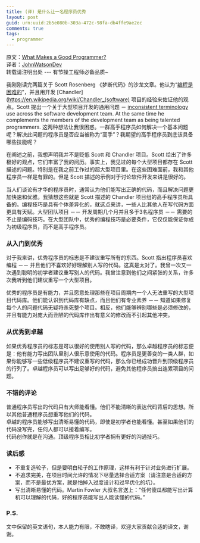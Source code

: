 ```yaml
---
title: (译) 是什么让一名程序员优秀
layout: post
guid: urn:uuid:2b5e080b-303a-472c-98fa-db4ffe9ae2ec
comments: true
tags:
  - programmer
---
```


原文：[What Makes a Good Programmer?](http://blogs.msdn.com/b/peterhal/archive/2007/02/04/what-makes-a-good-programmer.aspx)  
译者：[JohnWatsonDev](http://johnwatsondev.com)  
转载请注明出处 --- 有节操工程师必备品质~

我刚刚读完两篇关于 Scott Rosenberg 《梦断代码》的沙龙文章。他认为“[编程是困难的](http://www.salon.com/books/int/2007/02/03/leonard/?source=rss)”，并且用开发 [Chandler](https://en.wikipedia.org/wiki/Chandler_(software) 项目的经验来佐证他的观点。Scott 提出一个关于大型项目开发的通用问题 － [inconsistent terminology](http://www.salon.com/books/feature/2007/02/03/rosenberg/index.html) use across the software development team.
At the same time he complements the members of the development team as being talented programmers. 这两种想法让我很困惑。一群高手程序员如何解决一个基本问题呢？解决此问题的程序员是否应当被称为“高手”？我期望的高手程序员到底该具备哪些技能呢？

在阐述之前，我想声明我并不是贬低 Scott 和 Chandler 项目。Scott 给出了许多极好的观点，它们丰富了我的阅历。事实上，我见过的每个大型项目都存在 Scott 描述的问题。特别是在我之前工作过的超大型项目里。在这些困难面前，我和其他程序员一样是有罪的。但是 Scott 描述的示例对于讨论软件开发来讲是很好的。

当人们谈论有才华的程序员时，通常认为他们能写出正确的代码，而且解决问题更加快速和优雅。我猜想这些就是 Scott 描述的 Chandler 项目组的高手程序员所具备的。编程技巧是具有个体差异化的，就这点来讲，一些人比其他人在写代码方面更具有天赋。大型团队项目 －－ 开发周期几个月并且多于3名程序员 －－ 需要的不止是编码技巧。在大型团队中，优秀的编程技巧是必要条件，它仅仅能保证你成为初级程序员，而不是高手程序员。

### 从入门到优秀

对于我来讲，优秀程序员的标志是不建议重写所有的东西。Scott 指出程序员喜欢编程 －－ 并且他们不喜欢好好理解别人写的代码。这真是太对了。我曾一次又一次遇到聪明的初学者建议重写别人的代码。我曾注意到他们之间紧张的关系，许多次我听到他们建议重写一个大型项目。

优秀的程序员是有能力，并且愿意处理那些在项目周期内一个人无法重写的大型项目代码库。他们能认识到代码库有缺点，而且他们有专业素养 －－ 知道如果修复每个人的问题代码无疑将杀死整个项目。相反，他们能够辨别哪些是必须修改的，并且有能力对庞大而丑陋的代码库作出有意义的修改而不引起其他冲突。

### 从优秀到卓越

如果优秀程序员的标志是可以很好的使用别人写的代码，那么卓越程序员的标志便是：他有能力写出团队里别人很乐意使用的代码。程序员是更善变的一类人群，如果你能够写一些低级程序员不建议重写的代码，那么你已经成功晋升到顶级程序员的行列了。卓越程序员可以写出足够好的代码，避免其他程序员搞出连累项目的问题。

### 不错的评论

普通程序员写出的代码只有大师能看懂。他们不能清晰的表达代码背后的思想。所以其他普通程序员想重写他们的代码。  
卓越的程序员能够写出清晰易懂的代码，即使是初学者也能看懂。甚至如果他们的代码没写完，任何人都可以接着编写。  
代码创作就是在沟通。顶级程序员相比初学者拥有更好的沟通技巧。

### 读后感

- 不重复造轮子，但是要明白轮子的工作原理，这样有利于针对业务进行扩展。
- 不追求完美，在项目时间允许的情况下尽量选择合适方案（请注意是合适的方案，而不是最优方案，就是怕掉入过度设计和过早优化的坑）。
- 写出清晰易懂的代码。Martin Fowler 大叔名言送上：“任何傻瓜都能写出计算机可以理解的代码，好的程序员能写出人能读懂的代码。”

### P.S.

文中保留的英文语句，本人能力有限，不敢瞎译，欢迎大家贡献合适的译文，谢谢。
